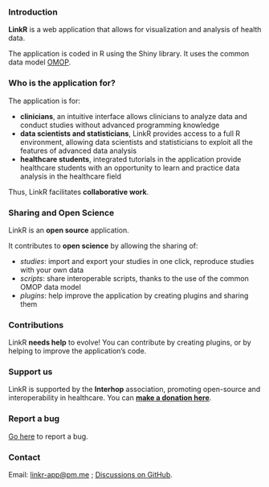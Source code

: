 ### <i class="fa fa-cogs" style="color: steelblue;"></i> Introduction

**LinkR** is a web application that allows for visualization and analysis of health data.

The application is coded in R using the Shiny library. It uses the common data model <a href = "https://ohdsi.github.io/CommonDataModel/" target = "_blank">OMOP</a>.

### <i class="fa fa-users" style="color: steelblue;"></i> Who is the application for?

The application is for:

- **clinicians**, an intuitive interface allows clinicians to analyze data and conduct studies without advanced programming knowledge
- **data scientists and statisticians**, LinkR provides access to a full R environment, allowing data scientists and statisticians to exploit all the features of advanced data analysis
- **healthcare students**, integrated tutorials in the application provide healthcare students with an opportunity to learn and practice data analysis in the healthcare field
  
Thus, LinkR facilitates **collaborative work**.

### <i class="fa fa-share-alt" style="color: steelblue;"></i> Sharing and Open Science

LinkR is an **open source** application.

It contributes to **open science** by allowing the sharing of:

- *studies*: import and export your studies in one click, reproduce studies with your own data
- *scripts*: share interoperable scripts, thanks to the use of the common OMOP data model
- *plugins*: help improve the application by creating plugins and sharing them

### <i class="fa fa-code-branch" style="color: steelblue;"></i> Contributions

LinkR **needs help** to evolve! You can contribute by creating plugins, or by helping to improve the application’s code.

### <i class="fa fa-gift" style="color: steelblue;"></i> Support us

LinkR is supported by the **Interhop** association, promoting open-source and interoperability in healthcare. You can **<a href = "https://interhop.org/dons/" target = "_blank">make a donation here</a>**.

### <i class="fa fa-exclamation-triangle" style="color: steelblue;"></i> Report a bug

<a href = "https://github.com/BorisDelange/LinkR/issues" target = "_blank">Go here</a> to report a bug.

### <i class="fa fa-envelope" style="color: steelblue;"></i> Contact

Email: <linkr-app@pm.me> ; <a href = "https://github.com/BorisDelange/LinkR/discussions" target = "_blank">Discussions on GitHub</a>.
